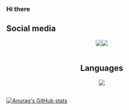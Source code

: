 ### Hi there 

<div>
  <h2>Social media</h2>
  <div style="display:flex;justify-content:center;align-items:center;width:100%;">
     <img src="https://skillicons.dev/icons?i=linkedin&perline=1" />
     <img src="https://skillicons.dev/icons?i=twitter&perline=1" />
  </div>
</div>
</br>
<div align="center">
 <h2 align="center">Languages</h2>
    <img src="https://skillicons.dev/icons?i=c,go,py,linux,bash,postgres,git,kubernetes,docker,neovim,terminal,zig&perline=11" />
</div>
</br>

[![Anurag's GitHub stats](https://github-readme-stats.vercel.app/api?username=DrQuic)](https://github.com/anuraghazra/github-readme-stats)
